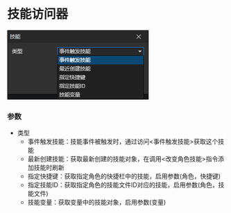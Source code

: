 # 技能访问器

![](img/skill-getter.png)

### 参数

- 类型
  - 事件触发技能：技能事件被触发时，通过访问<事件触发技能>获取这个技能
  - 最新创建技能：获取最新创建的技能对象，在调用<改变角色技能>指令添加技能时刷新
  - 指定快捷键：获取指定角色的快捷栏中的技能，启用参数(角色，快捷键)
  - 指定技能ID：获取指定角色的技能文件ID对应的技能，启用参数(角色，技能文件)
  - 技能变量：获取变量中的技能对象，启用参数(变量)
